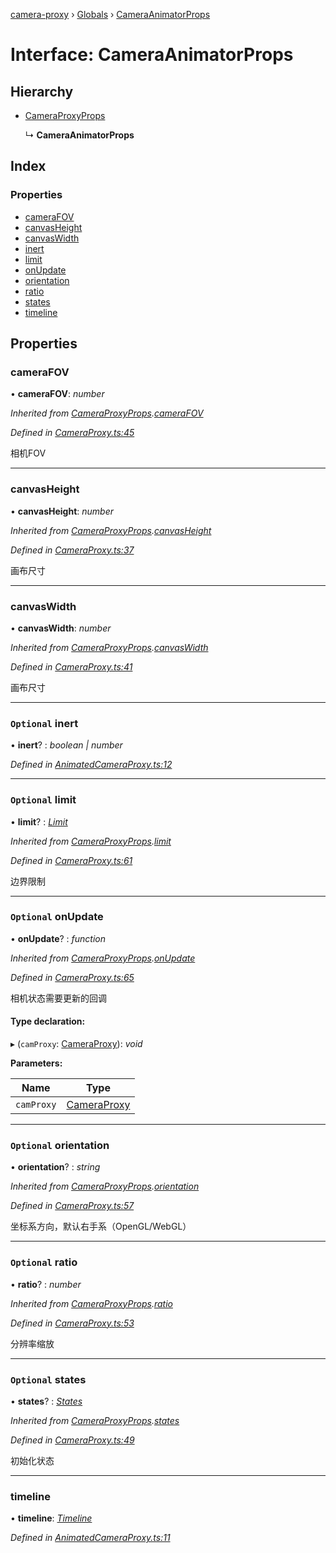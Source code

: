 [camera-proxy](../README.md) › [Globals](../globals.md) › [CameraAnimatorProps](cameraanimatorprops.md)

# Interface: CameraAnimatorProps

## Hierarchy

* [CameraProxyProps](cameraproxyprops.md)

  ↳ **CameraAnimatorProps**

## Index

### Properties

* [cameraFOV](cameraanimatorprops.md#camerafov)
* [canvasHeight](cameraanimatorprops.md#canvasheight)
* [canvasWidth](cameraanimatorprops.md#canvaswidth)
* [inert](cameraanimatorprops.md#optional-inert)
* [limit](cameraanimatorprops.md#optional-limit)
* [onUpdate](cameraanimatorprops.md#optional-onupdate)
* [orientation](cameraanimatorprops.md#optional-orientation)
* [ratio](cameraanimatorprops.md#optional-ratio)
* [states](cameraanimatorprops.md#optional-states)
* [timeline](cameraanimatorprops.md#timeline)

## Properties

###  cameraFOV

• **cameraFOV**: *number*

*Inherited from [CameraProxyProps](cameraproxyprops.md).[cameraFOV](cameraproxyprops.md#camerafov)*

*Defined in [CameraProxy.ts:45](https://github.com/alibaba/camera-proxy/blob/b8e0938/src/CameraProxy.ts#L45)*

相机FOV

___

###  canvasHeight

• **canvasHeight**: *number*

*Inherited from [CameraProxyProps](cameraproxyprops.md).[canvasHeight](cameraproxyprops.md#canvasheight)*

*Defined in [CameraProxy.ts:37](https://github.com/alibaba/camera-proxy/blob/b8e0938/src/CameraProxy.ts#L37)*

画布尺寸

___

###  canvasWidth

• **canvasWidth**: *number*

*Inherited from [CameraProxyProps](cameraproxyprops.md).[canvasWidth](cameraproxyprops.md#canvaswidth)*

*Defined in [CameraProxy.ts:41](https://github.com/alibaba/camera-proxy/blob/b8e0938/src/CameraProxy.ts#L41)*

画布尺寸

___

### `Optional` inert

• **inert**? : *boolean | number*

*Defined in [AnimatedCameraProxy.ts:12](https://github.com/alibaba/camera-proxy/blob/b8e0938/src/AnimatedCameraProxy.ts#L12)*

___

### `Optional` limit

• **limit**? : *[Limit](limit.md)*

*Inherited from [CameraProxyProps](cameraproxyprops.md).[limit](cameraproxyprops.md#optional-limit)*

*Defined in [CameraProxy.ts:61](https://github.com/alibaba/camera-proxy/blob/b8e0938/src/CameraProxy.ts#L61)*

边界限制

___

### `Optional` onUpdate

• **onUpdate**? : *function*

*Inherited from [CameraProxyProps](cameraproxyprops.md).[onUpdate](cameraproxyprops.md#optional-onupdate)*

*Defined in [CameraProxy.ts:65](https://github.com/alibaba/camera-proxy/blob/b8e0938/src/CameraProxy.ts#L65)*

相机状态需要更新的回调

#### Type declaration:

▸ (`camProxy`: [CameraProxy](../classes/cameraproxy.md)): *void*

**Parameters:**

Name | Type |
------ | ------ |
`camProxy` | [CameraProxy](../classes/cameraproxy.md) |

___

### `Optional` orientation

• **orientation**? : *string*

*Inherited from [CameraProxyProps](cameraproxyprops.md).[orientation](cameraproxyprops.md#optional-orientation)*

*Defined in [CameraProxy.ts:57](https://github.com/alibaba/camera-proxy/blob/b8e0938/src/CameraProxy.ts#L57)*

坐标系方向，默认右手系（OpenGL/WebGL）

___

### `Optional` ratio

• **ratio**? : *number*

*Inherited from [CameraProxyProps](cameraproxyprops.md).[ratio](cameraproxyprops.md#optional-ratio)*

*Defined in [CameraProxy.ts:53](https://github.com/alibaba/camera-proxy/blob/b8e0938/src/CameraProxy.ts#L53)*

分辨率缩放

___

### `Optional` states

• **states**? : *[States](../globals.md#states)*

*Inherited from [CameraProxyProps](cameraproxyprops.md).[states](cameraproxyprops.md#optional-states)*

*Defined in [CameraProxy.ts:49](https://github.com/alibaba/camera-proxy/blob/b8e0938/src/CameraProxy.ts#L49)*

初始化状态

___

###  timeline

• **timeline**: *[Timeline](timeline.md)*

*Defined in [AnimatedCameraProxy.ts:11](https://github.com/alibaba/camera-proxy/blob/b8e0938/src/AnimatedCameraProxy.ts#L11)*

